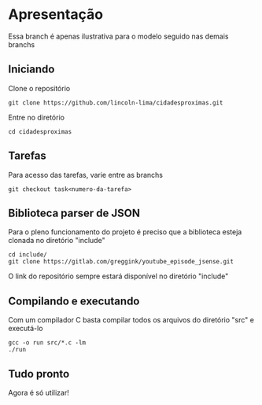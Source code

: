 # Apresentação
Essa branch é apenas ilustrativa para o modelo seguido nas demais branchs

## Iniciando
Clone o repositório

```
git clone https://github.com/lincoln-lima/cidadesproximas.git
```

Entre no diretório
```
cd cidadesproximas
```

## Tarefas
Para acesso das tarefas, varie entre as branchs

```
git checkout task<numero-da-tarefa>
```

## Biblioteca parser de JSON
Para o pleno funcionamento do projeto é preciso que a biblioteca esteja clonada no diretório "include"

```
cd include/
git clone https://gitlab.com/greggink/youtube_episode_jsense.git
```
O link do repositório sempre estará disponível no diretório "include"
## Compilando e executando
Com um compilador C basta compilar todos os arquivos do diretório "src" e executá-lo
```
gcc -o run src/*.c -lm
./run
```
## Tudo pronto
Agora é só utilizar!
